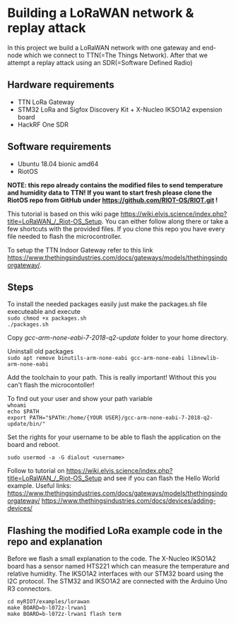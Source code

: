 # Building a LoRaWAN network & replay attack

In this project we build a LoRaWAN network with one gateway and end-node which we connect to TTN(=The Things Network). After that we attempt a replay attack using an SDR(=Software Defined Radio)

## Hardware requirements

- TTN LoRa Gateway
- STM32 LoRa and Sigfox Discovery Kit + X-Nucleo IKSO1A2 expension board
- HackRF One SDR

## Software requirements
- Ubuntu 18.04 bionic amd64
- RiotOS

**NOTE: this repo already contains the modified files to send temperature and humidity data to TTN! If you want to start fresh please clone the RiotOS repo from GitHub under https://github.com/RIOT-OS/RIOT.git !**

This tutorial is based on this wiki page https://wiki.elvis.science/index.php?title=LoRaWAN_/_Riot-OS_Setup. You can either follow along there or take a few shortcuts with the provided files. If you clone this repo you have every file needed to flash the microcontroller.

To setup the TTN Indoor Gateway refer to this link https://www.thethingsindustries.com/docs/gateways/models/thethingsindoorgateway/.

## Steps
To install the needed packages easily just make the packages.sh file executeable and execute <br>
```sudo chmod +x packages.sh``` <br>
```./packages.sh```

Copy *gcc-arm-none-eabi-7-2018-q2-update* folder to your home directory.

Uninstall old packages <br>
```sudo apt remove binutils-arm-none-eabi gcc-arm-none-eabi libnewlib-arm-none-eabi```

Add the toolchain to your path. This is really important! Without this you can't flash the microcontoller!

To find out your user and show your path variable <br>
```whoami```<br>
```echo $PATH```<br>
```export PATH="$PATH:/home/{YOUR USER}/gcc-arm-none-eabi-7-2018-q2-update/bin/"``` <br>

Set the rights for your username to be able to flash the application on the board and reboot. <br>

```sudo usermod -a -G dialout <username>```

Follow to tutorial on https://wiki.elvis.science/index.php?title=LoRaWAN_/_Riot-OS_Setup and see if you can flash the Hello World example. Useful links:
https://www.thethingsindustries.com/docs/gateways/models/thethingsindoorgateway/
https://www.thethingsindustries.com/docs/devices/adding-devices/



## Flashing the modified LoRa example code in the repo and explanation

Before we flash a small explanation to the code. The X-Nucleo IKSO1A2 board has a sensor named HTS221 which can measure the temperature and relative humidity. The IKSO1A2 interfaces with our STM32 board using the I2C protocol. The STM32 and IKSO1A2 are connected with the Arduino Uno R3 connectors.

```cd myRIOT/examples/lorawan```<br>
```make BOARD=b-l072z-lrwan1```<br>
```make BOARD=b-l072z-lrwan1 flash term```







